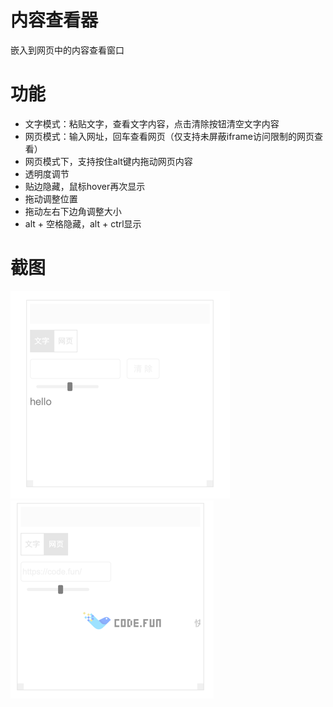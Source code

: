 # 内容查看器
嵌入到网页中的内容查看窗口

# 功能
* 文字模式：粘贴文字，查看文字内容，点击清除按钮清空文字内容
* 网页模式：输入网址，回车查看网页（仅支持未屏蔽iframe访问限制的网页查看）
* 网页模式下，支持按住alt键内拖动网页内容
* 透明度调节
* 贴边隐藏，鼠标hover再次显示
* 拖动调整位置
* 拖动左右下边角调整大小
* alt + 空格隐藏，alt + ctrl显示

# 截图
<img src="https://github.com/neroneroffy/content-viewer/blob/master/img.png"/>
<img src="https://github.com/neroneroffy/content-viewer/blob/master/img_1.png"/>
